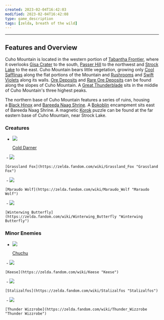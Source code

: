 ```yaml
---
created: 2023-02-04T16:42:03
modified: 2023-02-04T16:42:08
type: game_description
tags: [zelda, breath of the wild]
---
```

___

## Features and Overview
Cuho Mountain is located in the western portion of [Tabantha Frontier](https://zelda.fandom.com/wiki/Tabantha_Frontier "Tabantha Frontier"), where it overlooks [Gisa Crater](https://zelda.fandom.com/wiki/Gisa_Crater "Gisa Crater") to the south, [Passer Hill](https://zelda.fandom.com/wiki/Passer_Hill "Passer Hill") to the northwest and [Strock Lake](https://zelda.fandom.com/wiki/Strock_Lake "Strock Lake") to the east. Cuho Mountain bears little vegetation, growing only [Cool Safflinas](https://zelda.fandom.com/wiki/Cool_Safflina "Cool Safflina") along the flat portions of the Mountain and [Rushrooms](https://zelda.fandom.com/wiki/Rushroom "Rushroom") and [Swift Violets](https://zelda.fandom.com/wiki/Swift_Violet "Swift Violet") along its walls. [Ore Deposits](https://zelda.fandom.com/wiki/Ore_Deposit "Ore Deposit") and [Rare Ore Deposits](https://zelda.fandom.com/wiki/Rare_Ore_Deposit "Rare Ore Deposit") can be found along the slopes of Cuho Mountain. A [Great Thunderblade](https://zelda.fandom.com/wiki/Great_Thunderblade "Great Thunderblade") sits in the middle of Cuho Mountain's three highest peaks.

The northern base of Cuho Mountain features a series of ruins, housing a [Black Hinox](https://zelda.fandom.com/wiki/Black_Hinox "Black Hinox") and [Bareeda Naag Shrine](https://zelda.fandom.com/wiki/Bareeda_Naag_Shrine "Bareeda Naag Shrine"). A [Bokoblin](https://zelda.fandom.com/wiki/Bokoblin "Bokoblin") encampment sits east of Bareeda Naag Shrine. A magnetic [Korok](https://zelda.fandom.com/wiki/Korok "Korok") puzzle can be found at the far eastern base of Cuho Mountain, near Strock Lake.

### Creatures
-   [![](https://static.wikia.nocookie.net/zelda_gamepedia_en/images/3/3d/BotW_Cold_Darner_Model.png/revision/latest/scale-to-width-down/120?cb=20200926204850&format=original)](https://static.wikia.nocookie.net/zelda_gamepedia_en/images/3/3d/BotW_Cold_Darner_Model.png/revision/latest?cb=20200926204850)
    
    [Cold Darner](https://zelda.fandom.com/wiki/Cold_Darner "Cold Darner")
    
 -   [![](https://static.wikia.nocookie.net/zelda_gamepedia_en/images/c/cb/BotW_Grassland_Fox_Model.png/revision/latest/scale-to-width-down/120?cb=20210317071613&format=original)](https://static.wikia.nocookie.net/zelda_gamepedia_en/images/c/cb/BotW_Grassland_Fox_Model.png/revision/latest?cb=20210317071613)
    
    [Grassland Fox](https://zelda.fandom.com/wiki/Grassland_Fox "Grassland Fox")
    
 -   [![](https://static.wikia.nocookie.net/zelda_gamepedia_en/images/f/fa/BotW_Maraudo_Wolf_Model.png/revision/latest/scale-to-width-down/120?cb=20210609211735&format=original)](https://static.wikia.nocookie.net/zelda_gamepedia_en/images/f/fa/BotW_Maraudo_Wolf_Model.png/revision/latest?cb=20210609211735)
    
    [Maraudo Wolf](https://zelda.fandom.com/wiki/Maraudo_Wolf "Maraudo Wolf")
    
 -   [![](https://static.wikia.nocookie.net/zelda_gamepedia_en/images/d/da/BotW_Winterwing_Butterfly_Model.png/revision/latest/scale-to-width-down/120?cb=20180426025710&format=original)](https://static.wikia.nocookie.net/zelda_gamepedia_en/images/d/da/BotW_Winterwing_Butterfly_Model.png/revision/latest?cb=20180426025710)
    
    [Winterwing Butterfly](https://zelda.fandom.com/wiki/Winterwing_Butterfly "Winterwing Butterfly")
    

### Minor Enemies
-   [![](https://static.wikia.nocookie.net/zelda_gamepedia_en/images/c/c9/BotW_Chuchu_Model_3.png/revision/latest/scale-to-width-down/120?cb=20170725185022&format=original)](https://static.wikia.nocookie.net/zelda_gamepedia_en/images/c/c9/BotW_Chuchu_Model_3.png/revision/latest?cb=20170725185022)
    
    [Chuchu](https://zelda.fandom.com/wiki/Chuchu "Chuchu")
    
 -   [![](https://static.wikia.nocookie.net/zelda_gamepedia_en/images/d/d9/BotW_Keese_Model.png/revision/latest/scale-to-width-down/120?cb=20171226215243&format=original)](https://static.wikia.nocookie.net/zelda_gamepedia_en/images/d/d9/BotW_Keese_Model.png/revision/latest?cb=20171226215243)
    
    [Keese](https://zelda.fandom.com/wiki/Keese "Keese")
    
 -   [![](https://static.wikia.nocookie.net/zelda_gamepedia_en/images/5/59/BotW_Stalizalfos_Model.png/revision/latest/scale-to-width-down/120?cb=20170604163917&format=original)](https://static.wikia.nocookie.net/zelda_gamepedia_en/images/5/59/BotW_Stalizalfos_Model.png/revision/latest?cb=20170604163917)
    
    [Stalizalfos](https://zelda.fandom.com/wiki/Stalizalfos "Stalizalfos")
    
 -   [![](https://static.wikia.nocookie.net/zelda_gamepedia_en/images/b/bc/BotW_Thunder_Wizzrobe_Model.png/revision/latest/scale-to-width-down/109?cb=20190223032046&format=original)](https://static.wikia.nocookie.net/zelda_gamepedia_en/images/b/bc/BotW_Thunder_Wizzrobe_Model.png/revision/latest?cb=20190223032046)
    
    [Thunder Wizzrobe](https://zelda.fandom.com/wiki/Thunder_Wizzrobe "Thunder Wizzrobe")